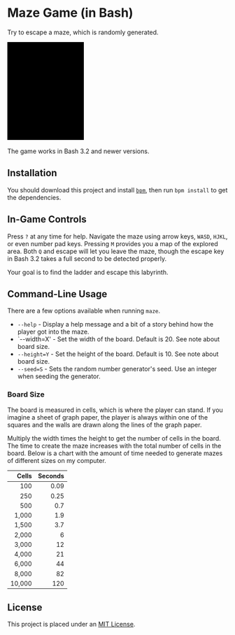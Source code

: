 Maze Game (in Bash)
===================

Try to escape a maze, which is randomly generated.

![Demo](demo.gif)

The game works in Bash 3.2 and newer versions.


Installation
------------

You should download this project and install [`bpm`], then run `bpm install` to get the dependencies.


In-Game Controls
----------------

Press `?` at any time for help. Navigate the maze using arrow keys, `WASD`, `HJKL`, or even number pad keys. Pressing `M` provides you a map of the explored area. Both `Q` and escape will let you leave the maze, though the escape key in Bash 3.2 takes a full second to be detected properly.

Your goal is to find the ladder and escape this labyrinth.


Command-Line Usage
------------------

There are a few options available when running `maze`.

* `--help` - Display a help message and a bit of a story behind how the player got into the maze.
* `--width=X' - Set the width of the board. Default is 20. See note about board size.
* `--height=Y` - Set the height of the board. Default is 10. See note about board size.
* `--seed=S` - Sets the random number generator's seed. Use an integer when seeding the generator.


### Board Size

The board is measured in cells, which is where the player can stand. If you imagine a sheet of graph paper, the player is always within one of the squares and the walls are drawn along the lines of the graph paper.

Multiply the width times the height to get the number of cells in the board. The time to create the maze increases with the total number of cells in the board. Below is a chart with the amount of time needed to generate mazes of different sizes on my computer.

|  Cells | Seconds |
|-------:|--------:|
|    100 |    0.09 |
|    250 |    0.25 |
|    500 |     0.7 |
|  1,000 |     1.9 |
|  1,500 |     3.7 |
|  2,000 |       6 |
|  3,000 |      12 |
|  4,000 |      21 |
|  6,000 |      44 |
|  8,000 |      82 |
| 10,000 |     120 |


License
-------

This project is placed under an [MIT License](LICENSE.md).


[`bpm`]: https://github.com/bpm-rocks/bpm
